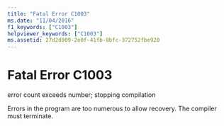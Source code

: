 ```yaml
---
title: "Fatal Error C1003"
ms.date: "11/04/2016"
f1_keywords: ["C1003"]
helpviewer_keywords: ["C1003"]
ms.assetid: 27d2d009-2e0f-41fb-8bfc-372752fbe920
---
```

# Fatal Error C1003

error count exceeds number; stopping compilation

Errors in the program are too numerous to allow recovery. The compiler must terminate.